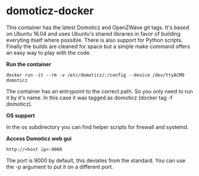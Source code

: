 domoticz-docker
=====

This container has the latest Domoticz and OpenZWave git tags. It's based on Ubuntu 16.04 and uses Ubuntu's shared libraries in favor of building everyting itself where possible. There is also support for Python scripts. Finally the builds are cleaned for space but a simple make command offers an easy way to play with the code.

**Run the container**

```
docker run -it --rm -v /etc/domoticz/:/config --device /dev/ttyACM0 domoticz
```

The container has an entrypoint to the correct path. So you only need to run it by it's name. In this case it was tagged as domoticz (docker tag -f <hash> domoticz).

**OS support**

In the os subdirectory you can find helper scripts for firewall and systemd.

**Access Domoticz web gui**

```
http://<host ip>:9000
```

The port is 9000 by default, this deviates from the standard. You can use the -p argument to put it on a different port.

